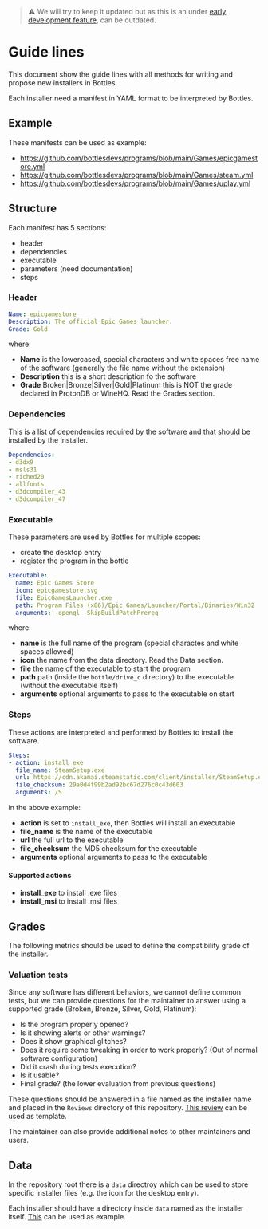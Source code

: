 > ⚠️ We will try to keep it updated but as this is an under [early development feature](https://usebottles.com/blog/release-2021.7.28/#what-are-installers), can be outdated.

# Guide lines
This document show the guide lines with all methods for writing and propose new installers in Bottles.

Each installer need a manifest in YAML format to be interpreted by Bottles.

## Example
These manifests can be used as example:
- https://github.com/bottlesdevs/programs/blob/main/Games/epicgamestore.yml
- https://github.com/bottlesdevs/programs/blob/main/Games/steam.yml
- https://github.com/bottlesdevs/programs/blob/main/Games/uplay.yml

## Structure
Each manifest has 5 sections:
- header
- dependencies
- executable
- parameters (need documentation)
- steps

### Header
```yaml
Name: epicgamestore
Description: The official Epic Games launcher.
Grade: Gold
```

where:
- **Name** is the lowercased, special characters and white spaces free name of the software (generally the file name without the extension)
- **Description** this is a short description fo the software
- **Grade** Broken|Bronze|Silver|Gold|Platinum this is NOT the grade declared in ProtonDB or WineHQ. Read the Grades section.

### Dependencies
This is a list of dependencies required by the software and that should be installed by the installer.

```yaml
Dependencies:
- d3dx9
- msls31
- riched20
- allfonts
- d3dcompiler_43
- d3dcompiler_47
```

### Executable
These parameters are used by Bottles for multiple scopes:
- create the desktop entry
- register the program in the bottle

```yaml
Executable:
  name: Epic Games Store
  icon: epicgamestore.svg
  file: EpicGamesLauncher.exe
  path: Program Files (x86)/Epic Games/Launcher/Portal/Binaries/Win32
  arguments: -opengl -SkipBuildPatchPrereq
```

where:
- **name** is the full name of the program (special charactes and white spaces allowed)
- **icon** the name from the data directory. Read the Data section.
- **file** the name of the executable to start the program
- **path** path (inside the `bottle/drive_c` directory) to the executable (without the executable itself)
- **arguments** optional arguments to pass to the executable on start

### Steps
These actions are interpreted and performed by Bottles to install the software.

```yaml
Steps:
- action: install_exe
  file_name: SteamSetup.exe
  url: https://cdn.akamai.steamstatic.com/client/installer/SteamSetup.exe
  file_checksum: 29a0d4f99b2ad92bc67d276c0c43d603
  arguments: /S
```

in the above example:
- **action** is set to `install_exe`, then Bottles will install an executable
- **file_name** is the name of the executable
- **url** the full url to the executable
- **file_checksum** the MD5 checksum for the executable
- **arguments** optional arguments to pass to the executable

#### Supported actions
- **install_exe** to install .exe files
- **install_msi** to install .msi files

## Grades
The following metrics should be used to define the compatibility grade of the installer.

### Valuation tests
Since any software has different behaviors, we cannot define common tests, but we can provide questions for the maintainer to answer using a supported grade (Broken, Bronze, Silver, Gold, Platinum):
- Is the program properly opened?
- Is it showing alerts or other warnings?
- Does it show graphical glitches?
- Does it require some tweaking in order to work properly? (Out of normal software configuration)
- Did it crash during tests execution?
- Is it usable?
- Final grade? (the lower evaluation from previous questions)

These questions should be answered in a file named as the installer name and placed in the `Reviews` directory of this repository. [This review](https://github.com/bottlesdevs/programs/blob/main/Reviews/epicgamestore.md) can be used as template.

The maintainer can also provide additional notes to other maintainers and users.

## Data
In the repository root there is a `data` directroy which can be used to store specific installer files (e.g. the icon for the desktop entry).

Each installer should have a directory inside `data` named as the installer itself. [This](https://github.com/bottlesdevs/programs/tree/main/data/epicgamestore) can be used as example.
